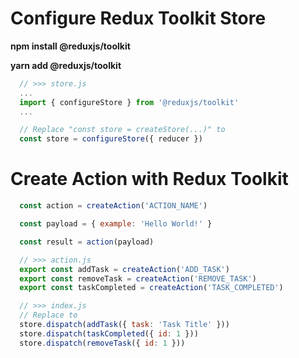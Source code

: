 # Configure Redux Toolkit Store

**npm install @reduxjs/toolkit**

**yarn add @reduxjs/toolkit**

```jsx
  // >>> store.js
  ...
  import { configureStore } from '@reduxjs/toolkit'
  ...

  // Replace "const store = createStore(...)" to
  const store = configureStore({ reducer })
```

# Create Action with Redux Toolkit

```jsx
  const action = createAction('ACTION_NAME')

  const payload = { example: 'Hello World!' }

  const result = action(payload)
```

```jsx
  // >>> action.js
  export const addTask = createAction('ADD_TASK')
  export const removeTask = createAction('REMOVE_TASK')
  export const taskCompleted = createAction('TASK_COMPLETED')

  // >>> index.js
  // Replace to
  store.dispatch(addTask({ task: 'Task Title' }))
  store.dispatch(taskCompleted({ id: 1 }))
  store.dispatch(removeTask({ id: 1 }))
```
